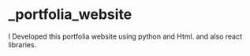 # _portfolia_website
I Developed this portfolia website using python and Html.
and also react libraries.
